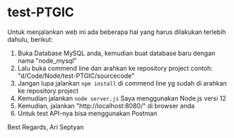 # test-PTGIC

Untuk menjalankan web ini ada beberapa hal yang harus dilakukan terlebih dahulu, berikut:

1. Buka Database MySQL anda, kemudian buat database baru dengan nama "node_mysql"
2. Lalu buka commend line dan arahkan ke repository project contoh: "d/Code/Node/test-PTGIC/sourcecode"
3. Jangan lupa jalankan ```npm install``` di commend line yg sudah di arahkan ke repository project
4. Kemudian jalankan ```node server.js``` Saya menggunakan Node.js versi 12
5. Kemudian, jalankan "http://localhost:8080/" di browser anda
6. Untuk test API-nya bisa menggunakan Postman


Best Regards,
Ari Septyan
